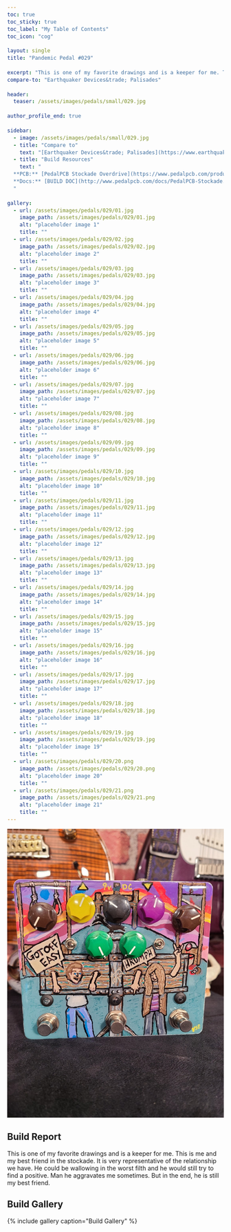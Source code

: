 ```yaml
---
toc: true
toc_sticky: true
toc_label: "My Table of Contents"
toc_icon: "cog"

layout: single
title: "Pandemic Pedal #029"

excerpt: "This is one of my favorite drawings and is a keeper for me. This is me and my best friend in the stockade. It is very representative of the relationship we have. He could be wallowing in the worst filth and he would still try to find a positive. Man he aggravates me sometimes. But in the end, he is still my best friend."
compare-to: "Earthquaker Devices&trade; Palisades"

header:
  teaser: /assets/images/pedals/small/029.jpg

author_profile_end: true

sidebar:
  - image: /assets/images/pedals/small/029.jpg
  - title: "Compare to"
    text: "[Earthquaker Devices&trade; Palisades](https://www.earthquakerdevices.com/palisades)"
  - title: "Build Resources"
    text: "
  **PCB:** [PedalPCB Stockade Overdrive](https://www.pedalpcb.com/product/stockade/)<br>
  **Docs:** [BUILD DOC](http://www.pedalpcb.com/docs/PedalPCB-Stockade.pdf)
  "

gallery:
  - url: /assets/images/pedals/029/01.jpg
    image_path: /assets/images/pedals/029/01.jpg
    alt: "placeholder image 1"
    title: ""
  - url: /assets/images/pedals/029/02.jpg
    image_path: /assets/images/pedals/029/02.jpg
    alt: "placeholder image 2"
    title: ""
  - url: /assets/images/pedals/029/03.jpg
    image_path: /assets/images/pedals/029/03.jpg
    alt: "placeholder image 3"
    title: ""
  - url: /assets/images/pedals/029/04.jpg
    image_path: /assets/images/pedals/029/04.jpg
    alt: "placeholder image 4"
    title: ""
  - url: /assets/images/pedals/029/05.jpg
    image_path: /assets/images/pedals/029/05.jpg
    alt: "placeholder image 5"
    title: ""
  - url: /assets/images/pedals/029/06.jpg
    image_path: /assets/images/pedals/029/06.jpg
    alt: "placeholder image 6"
    title: ""
  - url: /assets/images/pedals/029/07.jpg
    image_path: /assets/images/pedals/029/07.jpg
    alt: "placeholder image 7"
    title: ""
  - url: /assets/images/pedals/029/08.jpg
    image_path: /assets/images/pedals/029/08.jpg
    alt: "placeholder image 8"
    title: ""
  - url: /assets/images/pedals/029/09.jpg
    image_path: /assets/images/pedals/029/09.jpg
    alt: "placeholder image 9"
    title: ""
  - url: /assets/images/pedals/029/10.jpg
    image_path: /assets/images/pedals/029/10.jpg
    alt: "placeholder image 10"
    title: ""
  - url: /assets/images/pedals/029/11.jpg
    image_path: /assets/images/pedals/029/11.jpg
    alt: "placeholder image 11"
    title: ""
  - url: /assets/images/pedals/029/12.jpg
    image_path: /assets/images/pedals/029/12.jpg
    alt: "placeholder image 12"
    title: ""
  - url: /assets/images/pedals/029/13.jpg
    image_path: /assets/images/pedals/029/13.jpg
    alt: "placeholder image 13"
    title: ""
  - url: /assets/images/pedals/029/14.jpg
    image_path: /assets/images/pedals/029/14.jpg
    alt: "placeholder image 14"
    title: ""
  - url: /assets/images/pedals/029/15.jpg
    image_path: /assets/images/pedals/029/15.jpg
    alt: "placeholder image 15"
    title: ""
  - url: /assets/images/pedals/029/16.jpg
    image_path: /assets/images/pedals/029/16.jpg
    alt: "placeholder image 16"
    title: ""
  - url: /assets/images/pedals/029/17.jpg
    image_path: /assets/images/pedals/029/17.jpg
    alt: "placeholder image 17"
    title: ""
  - url: /assets/images/pedals/029/18.jpg
    image_path: /assets/images/pedals/029/18.jpg
    alt: "placeholder image 18"
    title: ""
  - url: /assets/images/pedals/029/19.jpg
    image_path: /assets/images/pedals/029/19.jpg
    alt: "placeholder image 19"
    title: ""
  - url: /assets/images/pedals/029/20.png
    image_path: /assets/images/pedals/029/20.png
    alt: "placeholder image 20"
    title: ""
  - url: /assets/images/pedals/029/21.png
    image_path: /assets/images/pedals/029/21.png
    alt: "placeholder image 21"
    title: ""
---
```


[![header](/assets/images/pedals/029.jpg)](/assets/images/pedals/029.jpg)

## Build Report ##

This is one of my favorite drawings and is a keeper for me. This is me and my best friend in the stockade. It is very representative of the relationship we have. He could be wallowing in the worst filth and he would still try to find a positive. Man he aggravates me sometimes. But in the end, he is still my best friend.

## Build Gallery ##

{% include gallery caption="Build Gallery" %}